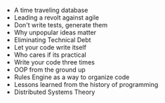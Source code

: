 * A time traveling database
* Leading a revolt against agile
* Don't write tests, generate them
* Why unpopular ideas matter
* Eliminating Technical Debt
* Let your code write itself
* Who cares if its practical
* Write your code three times
* OOP from the ground up
* Rules Engine as a way to organize code
* Lessons learned from the history of programming
* Distributed Systems Theory
